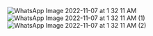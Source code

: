 ![WhatsApp Image 2022-11-07 at 1 32 11 AM](https://user-images.githubusercontent.com/56400384/200193728-abe698b8-31d5-4058-8d76-e93beac31360.jpeg)
![WhatsApp Image 2022-11-07 at 1 32 11 AM (1)](https://user-images.githubusercontent.com/56400384/200193732-6700bd37-df3a-44c2-a4d5-85197a1dd7dd.jpeg)
![WhatsApp Image 2022-11-07 at 1 32 11 AM (2)](https://user-images.githubusercontent.com/56400384/200193733-d97bc636-372e-4023-8961-f83d243d5d91.jpeg)
